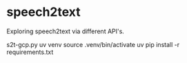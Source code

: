 # speech2text

Exploring speech2text via different API's.

s2t-gcp.py
uv venv
source .venv/bin/activate
uv pip install -r requirements.txt
